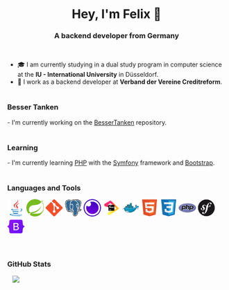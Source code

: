 <h1 align='center'>Hey, I'm Felix 👋</h1>
<h3 align='center'>A backend developer from Germany</h3> <br>

- 🎓 I am currently studying in a dual study program in computer science at the **IU - International University** in Düsseldorf. <br>
- 💼 I work as a backend developer at **Verband der Vereine Creditreform**. <br><br>

<h3>Besser Tanken</h3>
- I'm currently working on the <a href='https://github.com/flixInside/BesserTanken'>BesserTanken</a> repository. <br><br>

<h3>Learning</h3>
- I'm currently learning <a href='https://www.php.net'>PHP</a> with the <a href='https://symfony.com'>Symfony</a> framework and <a href ='https://getbootstrap.com'>Bootstrap</a>. <br><br>

<h3>Languages and Tools</h3>

<p>
  <code><img src="https://raw.githubusercontent.com/devicons/devicon/master/icons/java/java-original.svg" width="40" height="40"/></code>
  <code><img src="https://raw.githubusercontent.com/devicons/devicon/master/icons/spring/spring-original.svg" width="40" height="40"/></code>
  <code><img src="https://raw.githubusercontent.com/devicons/devicon/master/icons/git/git-original.svg" width="40" height="40"/></code>
  <code><img src="https://raw.githubusercontent.com/devicons/devicon/master/icons/postgresql/postgresql-original.svg" width="40" height="40"/></code>
  <code><img src="https://raw.githubusercontent.com/devicons/devicon/master/icons/insomnia/insomnia-original.svg" width="40" height="40"/></code>
  <code><img src="https://raw.githubusercontent.com/devicons/devicon/master/icons/jetbrains/jetbrains-original.svg" width="40" height="40"/></code>
  <code><img src="https://raw.githubusercontent.com/devicons/devicon/master/icons/docker/docker-original.svg" width="40" height="40"/></code>  
  <code><img src="https://raw.githubusercontent.com/devicons/devicon/master/icons/html5/html5-original.svg" width="40" height="40"/></code>
  <code><img src="https://raw.githubusercontent.com/devicons/devicon/master/icons/css3/css3-original.svg" width="40" height="40"/></code>
  <code><img src="https://raw.githubusercontent.com/devicons/devicon/master/icons/php/php-original.svg" width="40" height="40"/></code>
  <code><img src="https://raw.githubusercontent.com/devicons/devicon/master/icons/symfony/symfony-original.svg" width="40" height="40"/></code>
  <code><img src="https://raw.githubusercontent.com/devicons/devicon/master/icons/bootstrap/bootstrap-original.svg" width="40" height="40"/></code>
</p>
<br>

<h3>GitHub Stats</h3>

<p>
&nbsp;&nbsp;
    <img src="https://github-readme-stats.vercel.app/api?username=fIix29&show_icons=true&theme=dark&locale=en"/>
</p>
